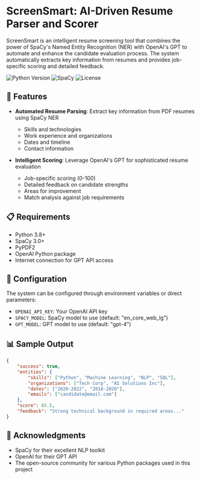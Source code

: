 # ScreenSmart: AI-Driven Resume Parser and Scorer

ScreenSmart is an intelligent resume screening tool that combines the power of SpaCy's Named Entity Recognition (NER) with OpenAI's GPT to automate and enhance the candidate evaluation process. The system automatically extracts key information from resumes and provides job-specific scoring and detailed feedback.

![Python Version](https://img.shields.io/badge/python-3.8+-blue.svg)
![SpaCy](https://img.shields.io/badge/spaCy-3.0+-blue.svg)
![License](https://img.shields.io/badge/license-MIT-green.svg)

## 🎯 Features

- **Automated Resume Parsing**: Extract key information from PDF resumes using SpaCy NER
  - Skills and technologies
  - Work experience and organizations
  - Dates and timeline
  - Contact information

- **Intelligent Scoring**: Leverage OpenAI's GPT for sophisticated resume evaluation
  - Job-specific scoring (0-100)
  - Detailed feedback on candidate strengths
  - Areas for improvement
  - Match analysis against job requirements


## 📋 Requirements

- Python 3.8+
- SpaCy 3.0+
- PyPDF2
- OpenAI Python package
- Internet connection for GPT API access


## 🔧 Configuration

The system can be configured through environment variables or direct parameters:

- `OPENAI_API_KEY`: Your OpenAI API key
- `SPACY_MODEL`: SpaCy model to use (default: "en_core_web_lg")
- `GPT_MODEL`: GPT model to use (default: "gpt-4")

## 📊 Sample Output

```json
{
    "success": true,
    "entities": {
        "skills": ["Python", "Machine Learning", "NLP", "SQL"],
        "organizations": ["Tech Corp", "AI Solutions Inc"],
        "dates": ["2020-2022", "2018-2020"],
        "emails": ["candidate@email.com"]
    },
    "score": 85.5,
    "feedback": "Strong technical background in required areas..."
}
```


## 🙏 Acknowledgments

- SpaCy for their excellent NLP toolkit
- OpenAI for their GPT API
- The open-source community for various Python packages used in this project
